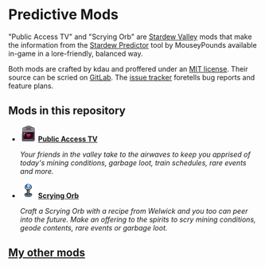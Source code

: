 # Predictive Mods

"Public Access TV" and "Scrying Orb" are [Stardew Valley](http://stardewvalley.net/) mods that make the information from the [Stardew Predictor](https://mouseypounds.github.io/stardew-predictor/) tool by MouseyPounds available in-game in a lore-friendly, balanced way.

Both mods are crafted by kdau and proffered under an [MIT license](LICENSE). Their source can be scried on [GitLab](https://gitlab.com/kdau/predictivemods). The [issue tracker](https://gitlab.com/kdau/predictivemods/-/issues) foretells bug reports and feature plans.

## Mods in this repository

* ![[icon]](PublicAccessTV/assets/icon.png) **[Public Access TV](PublicAccessTV)**

	*Your friends in the valley take to the airwaves to keep you apprised of today's mining conditions<!-- TODO: , shopping opportunities -->, garbage loot, train schedules, rare events and more.*

* ![[icon]](ScryingOrb/assets/icon.png) **[Scrying Orb](ScryingOrb)**

	*Craft a Scrying Orb with a recipe from Welwick and you too can peer into the future. Make an offering to the spirits to scry mining conditions, geode contents, rare events<!-- TODO: , shopping opportunities --> or garbage loot.*

## [My other mods](https://kdau.gitlab.io)
